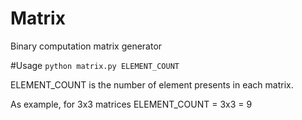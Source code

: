 # Matrix
Binary computation matrix generator

#Usage
<code>python matrix.py ELEMENT_COUNT</code>

ELEMENT_COUNT is the number of element presents in each matrix.

As example, for 3x3 matrices ELEMENT_COUNT = 3x3 = 9

